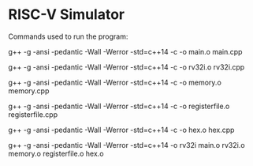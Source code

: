 # RISC-V Simulator

Commands used to run the program:

g++ -g -ansi -pedantic -Wall -Werror -std=c++14 -c -o main.o main.cpp

g++ -g -ansi -pedantic -Wall -Werror -std=c++14 -c -o rv32i.o rv32i.cpp

g++ -g -ansi -pedantic -Wall -Werror -std=c++14 -c -o memory.o memory.cpp

g++ -g -ansi -pedantic -Wall -Werror -std=c++14 -c -o registerfile.o registerfile.cpp

g++ -g -ansi -pedantic -Wall -Werror -std=c++14 -c -o hex.o hex.cpp

g++ -g -ansi -pedantic -Wall -Werror -std=c++14 -o rv32i main.o rv32i.o memory.o registerfile.o hex.o
